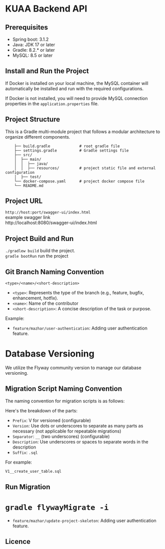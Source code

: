 # KUAA Backend API


## Prerequisites

- Spring boot: 3.1.2
- Java: JDK 17 or later
- Gradle: 8.2.* or later
- MySQL: 8.5 or later

## Install and Run the Project
If Docker is installed on your local machine, the MySQL container will automatically be installed and run with the required configurations.

If Docker is not installed, you will need to provide MySQL connection properties in the `application.properties` file.

## Project Structure
This is a Gradle multi-module project that follows a modular architecture to organize different components.


        ├── build.gradle             # root gradle file
        ├── settings.gradle          # Gradle settings file
        ├── src/
        │  ├── main/
        │  │  ├── java/
        │  │  ├── resources/         # project static file and external configuration
        │  ├── test/
        └── docker-compose.yaml      # project docker compose file
        └── README.md

## Project URL
`http://host:port/swagger-ui/index.html` <br>
example swagger link <br>
http://localhost:8080/swagger-ui/index.html


## Project Build and Run
`./gradlew build` build the project. <br>
`gradle bootRun`  run the project


## Git Branch Naming Convention
 `<type>/<name>/<short-description>`
- `<type>`: Represents the type of the branch (e.g., feature, bugfix, enhancement, hotfix).
- `<name>`: Name of the contributor
- `<short-description>`: A concise description of the task or purpose.

Example:
- `feature/mazhar/user-authentication`: Adding user authentication feature.

# Database Versioning

We utilize the Flyway community version to manage our database versioning.

## Migration Script Naming Convention

The naming convention for migration scripts is as follows:

Here's the breakdown of the parts: <br>

- `Prefix`: V for versioned (configurable)
- `Version`: Use dots or underscores to separate as many parts as necessary (not applicable for repeatable migrations)
- `Separator`: `__` (two underscores) (configurable)
- `Description`: Use underscores or spaces to separate words in the description
- `Suffix`: `.sql`

For example:

```sql
V1__create_user_table.sql
```
 ## Run Migration
`gradle flywayMigrate -i`
=======
- `feature/mazhar/update-project-skeleton`: Adding user authentication feature.

## Licence

